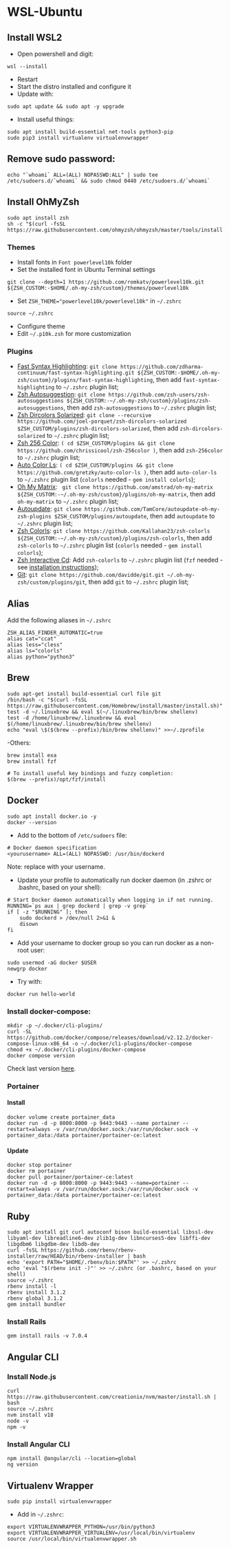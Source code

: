 # WSL-Ubuntu

## Install WSL2
- Open powershell and digit:
```
wsl --install
```
- Restart
- Start the distro installed and configure it
- Update with:
```
sudo apt update && sudo apt -y upgrade
```
- Install useful things:
```
sudo apt install build-essential net-tools python3-pip
sudo pip3 install virtualenv virtualenvwrapper
```

## Remove sudo password:
```
echo "`whoami` ALL=(ALL) NOPASSWD:ALL" | sudo tee /etc/sudoers.d/`whoami` && sudo chmod 0440 /etc/sudoers.d/`whoami`
```

## Install OhMyZsh
```
sudo apt install zsh
sh -c "$(curl -fsSL https://raw.githubusercontent.com/ohmyzsh/ohmyzsh/master/tools/install.sh)"
```
### Themes
- Install fonts in `Font powerlevel10k` folder
- Set the installed font in Ubuntu Terminal settings
```
git clone --depth=1 https://github.com/romkatv/powerlevel10k.git ${ZSH_CUSTOM:-$HOME/.oh-my-zsh/custom}/themes/powerlevel10k
```
- Set `ZSH_THEME="powerlevel10k/powerlevel10k"` in `~/.zshrc`
```
source ~/.zshrc
```
- Configure theme
- Edit `~/.p10k.zsh` for more customization
### Plugins
- [Fast Syntax Highlighting](https://github.com/zdharma-continuum/fast-syntax-highlighting): `git clone https://github.com/zdharma-continuum/fast-syntax-highlighting.git ${ZSH_CUSTOM:-$HOME/.oh-my-zsh/custom}/plugins/fast-syntax-highlighting`, then add `fast-syntax-highlighting` to `~/.zshrc` plugin list;
- [Zsh Autosuggestion](https://github.com/zsh-users/zsh-autosuggestions): `git clone https://github.com/zsh-users/zsh-autosuggestions ${ZSH_CUSTOM:-~/.oh-my-zsh/custom}/plugins/zsh-autosuggestions`, then add `zsh-autosuggestions` to `~/.zshrc` plugin list;
- [Zsh Dircolors Solarized](https://github.com/joel-porquet/zsh-dircolors-solarized): `git clone --recursive https://github.com/joel-porquet/zsh-dircolors-solarized $ZSH_CUSTOM/plugins/zsh-dircolors-solarized`, then add `zsh-dircolors-solarized` to `~/.zshrc` plugin list;
- [Zsh 256 Color](https://github.com/chrissicool/zsh-256color): `( cd $ZSH_CUSTOM/plugins && git clone https://github.com/chrissicool/zsh-256color )`, then add `zsh-256color` to `~/.zshrc` plugin list;
- [Auto Color Ls](https://github.com/gretzky/auto-color-ls): `( cd $ZSH_CUSTOM/plugins && git clone https://github.com/gretzky/auto-color-ls )`, then add `auto-color-ls` to `~/.zshrc` plugin list (`colorls` needed - `gem install colorls`);
- [Oh My Matrix](https://github.com/amstrad/oh-my-matrix): ` git clone https://github.com/amstrad/oh-my-matrix ${ZSH_CUSTOM:-~/.oh-my-zsh/custom}/plugins/oh-my-matrix`, then add `oh-my-matrix` to `~/.zshrc` plugin list;
- [Autoupdate](https://github.com/tamcore/autoupdate-oh-my-zsh-plugins): `git clone https://github.com/TamCore/autoupdate-oh-my-zsh-plugins $ZSH_CUSTOM/plugins/autoupdate`, then add `autoupdate` to `~/.zshrc` plugin list;
- [Zsh Colorls](https://github.com/Kallahan23/zsh-colorls): `git clone https://github.com/Kallahan23/zsh-colorls ${ZSH_CUSTOM:-~/.oh-my-zsh/custom}/plugins/zsh-colorls`, then add `zsh-colorls` to `~/.zshrc` plugin list (`colorls` needed - `gem install colorls`);
- [Zsh Interactive Cd](https://github.com/ohmyzsh/ohmyzsh/tree/master/plugins/zsh-interactive-cd): Add `zsh-colorls` to `~/.zshrc` plugin list (`fzf` needed - see [installation instructions](https://github.com/junegunn/fzf#installation));
- [Git](https://github.com/davidde/git): `git clone https://github.com/davidde/git.git ~/.oh-my-zsh/custom/plugins/git`, then add `git` to `~/.zshrc` plugin list;

## Alias
Add the following aliases in `~/.zshrc`
```
ZSH_ALIAS_FINDER_AUTOMATIC=true
alias cat="ccat"
alias less="cless"
alias ls="colorls"
alias python="python3"
```

## Brew
```
sudo apt-get install build-essential curl file git
/bin/bash -c "$(curl -fsSL https://raw.githubusercontent.com/Homebrew/install/master/install.sh)"
test -d ~/.linuxbrew && eval $(~/.linuxbrew/bin/brew shellenv)
test -d /home/linuxbrew/.linuxbrew && eval $(/home/linuxbrew/.linuxbrew/bin/brew shellenv)
echo "eval \$($(brew --prefix)/bin/brew shellenv)" >>~/.zprofile
```
-Others:
```
brew install exa
brew install fzf

# To install useful key bindings and fuzzy completion:
$(brew --prefix)/opt/fzf/install
```

## Docker
```
sudo apt install docker.io -y
docker --version
```
- Add to the bottom of `/etc/sudoers` file:
```
# Docker daemon specification
<yourusername> ALL=(ALL) NOPASSWD: /usr/bin/dockerd
```
Note: replace <yourusername> with your username.
- Update your profile to automatically run docker daemon (in .zshrc or .bashrc, based on your shell):
```
# Start Docker daemon automatically when logging in if not running.
RUNNING=`ps aux | grep dockerd | grep -v grep`
if [ -z "$RUNNING" ]; then
    sudo dockerd > /dev/null 2>&1 &
    disown
fi
```
- Add your username to docker group so you can run docker as a non-root user:
```
sudo usermod -aG docker $USER
newgrp docker
```
- Try with:
```
docker run hello-world
```

### Install docker-compose:
```
mkdir -p ~/.docker/cli-plugins/
curl -SL https://github.com/docker/compose/releases/download/v2.12.2/docker-compose-linux-x86_64 -o ~/.docker/cli-plugins/docker-compose
chmod +x ~/.docker/cli-plugins/docker-compose
docker compose version
```
Check last version [here](https://github.com/docker/compose/releases).

### Portainer
#### Install
```
docker volume create portainer_data
docker run -d -p 8000:8000 -p 9443:9443 --name portainer --restart=always -v /var/run/docker.sock:/var/run/docker.sock -v portainer_data:/data portainer/portainer-ce:latest
```
#### Update
```
docker stop portainer
docker rm portainer
docker pull portainer/portainer-ce:latest
docker run -d -p 8000:8000 -p 9443:9443 --name=portainer --restart=always -v /var/run/docker.sock:/var/run/docker.sock -v portainer_data:/data portainer/portainer-ce:latest
```

## Ruby
```
sudo apt install git curl autoconf bison build-essential libssl-dev libyaml-dev libreadline6-dev zlib1g-dev libncurses5-dev libffi-dev libgdbm6 libgdbm-dev libdb-dev
curl -fsSL https://github.com/rbenv/rbenv-installer/raw/HEAD/bin/rbenv-installer | bash
echo 'export PATH="$HOME/.rbenv/bin:$PATH"' >> ~/.zshrc
echo 'eval "$(rbenv init -)"' >> ~/.zshrc (or .bashrc, based on your shell)
source ~/.zshrc
rbenv install -l
rbenv install 3.1.2
rbenv global 3.1.2
gem install bundler
```
### Install Rails
```
gem install rails -v 7.0.4
```

## Angular CLI
### Install Node.js
```
curl https://raw.githubusercontent.com/creationix/nvm/master/install.sh | bash
source ~/.zshrc
nvm install v18
node -v
npm -v
```
### Install Angular CLI
```
npm install @angular/cli --location=global
ng version 
```

## Virtualenv Wrapper
```
sudo pip install virtualenvwrapper
```
- Add in `~/.zshrc`:
```
export VIRTUALENVWRAPPER_PYTHON=/usr/bin/python3
export VIRTUALENVWRAPPER_VIRTUALENV=/usr/local/bin/virtualenv
source /usr/local/bin/virtualenvwrapper.sh
```
